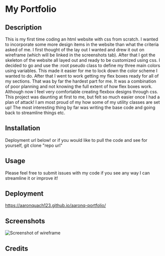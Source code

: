 # My Portfolio

## Description
  This is my first time coding an html website with css from scratch. I wanted to incorporate some more design items in the website than what the criteria asked of me. I
  first thought of the lay out I wanted and drew it out on wireframe (which will be linked in the screenshots tab). After that I got the skeleton of the website all layed out and ready 
  to be customized using css. I decided to go and use the :root pseudo class to define my three main colors using variables. This made it easier for me to lock down the color scheme I wanted
  to do. After that I went to work getting my flex boxes ready for all of my sections. That was by far the hardest part for me. It was a combination of poor planning and not knowing the full
  extent of how flex boxes work. Although now I feel very comfortable creating flexbox designs through css. This project was daunting at first to me, but felt so much easier once I had
  a plan of attack! I am most proud of my how some of my utility classes are set up! The most interesting thing by far was writing the base code and going back to streamline things etc.
  
## Installation
  Deployment url below! or if you would like to pull the code and see for yourself,
  git clone "repo url"
## Usage
  Please feel free to submit issues with my code if you see any way I can streamline it or improve it!
## Deployment
https://aaronquach123.github.io/aaronq-portfolio/

## Screenshots
![Screenshot of wireframe](./assets/images/screenshots/wireframe.PNG "Wireframe")

## Credits
